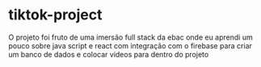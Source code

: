 # tiktok-project
O projeto foi fruto de uma imersão full stack da ebac onde eu aprendi um pouco sobre java script e react com integração com o firebase para criar um banco de dados e colocar videos para dentro do projeto
